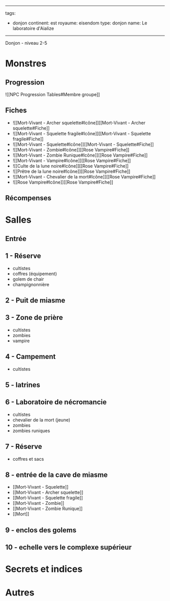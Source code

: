
---
tags:
  - donjon
continent: est
royaume: eisendom
type: donjon
name: Le laboratoire d'Aialize
---

Donjon - niveau 2-5


# Monstres


## Progression
![[NPC Progression Tables#Membre groupe]]

## Fiches
- ![[Mort-Vivant - Archer squelette#Icône]][[Mort-Vivant - Archer squelette#Fiche]]
- ![[Mort-Vivant - Squelette fragile#Icône]][[Mort-Vivant - Squelette fragile#Fiche]]
- ![[Mort-Vivant - Squelette#Icône]][[Mort-Vivant - Squelette#Fiche]]
- ![[Mort-Vivant - Zombie#Icône]][[Rose Vampire#Fiche]]
- ![[Mort-Vivant - Zombie Runique#Icône]][[Rose Vampire#Fiche]]
- ![[Mort-Vivant - Vampire#Icône]][[Rose Vampire#Fiche]]
- ![[Culte de la lune noire#Icône]][[Rose Vampire#Fiche]]
- ![[Prêtre de la lune noire#Icône]][[Rose Vampire#Fiche]]
- ![[Mort-Vivant - Chevalier de la mort#Icône]][[Rose Vampire#Fiche]]
- ![[Rose Vampire#Icône]][[Rose Vampire#Fiche]]

## Récompenses

# Salles
## Entrée

## 1 - Réserve
- cultistes
- coffres (équipement)
- golem de chair
- champignonnière

## 2 - Puit de miasme

## 3 - Zone de prière
- cultistes
- zombies
- vampire

## 4 - Campement
- cultistes

## 5 - latrines

## 6 - Laboratoire de nécromancie
- cultistes
- chevalier de la mort (jeune)
- zombies
- zombies runiques

## 7 - Réserve
- coffres et sacs 

## 8 - entrée de la cave de miasme
- [[Mort-Vivant - Squelette]]
- [[Mort-Vivant - Archer squelette]]
- [[Mort-Vivant - Squelette fragile]]
- [[Mort-Vivant - Zombie]]
- [[Mort-Vivant - Zombie Runique]]
- [[Mort]]

## 9 - enclos des golems

## 10 - echelle vers le complexe supérieur

# Secrets et indices

# Autres

